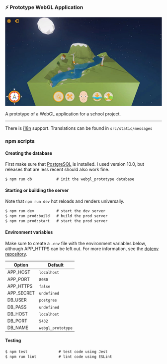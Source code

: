 ### ⚡ Prototype WebGL Application

![Project thumbnail](https://raw.githubusercontent.com/imjasonmiller/webgl_prototype/master/preview.jpg)

A prototype of a WebGL application for a school project.

---

There is [i18n](https://en.wikipedia.org/wiki/Internationalization_and_localization) support. Translations can be found in `src/static/messages`

### npm scripts

#### Creating the database

First make sure that [PostgreSQL](https://www.postgresql.org/download/) is installed. I used version 10.0, but releases that are less recent should also work fine.

```
$ npm run db           # init the webgl_prototype database
```

#### Starting or building the server

Note that `npm run dev` hot reloads and renders universally.

```
$ npm run dev          # start the dev server
$ npm run prod:build   # build the prod server
$ npm run prod:start   # start the prod server
```

#### Environment variables

Make sure to create a `.env` file with the environment variables below, although APP_HTTPS can be left out. For more information, see the [dotenv repository](https://github.com/motdotla/dotenv).

| Option     | Default           |
| ---------- | ----------------- |
| APP_HOST   | `localhost`       |
| APP_PORT   | `8080`            |
| APP_HTTPS  | `false`           |
| APP_SECRET | `undefined`       |
| DB_USER    | `postgres`        |
| DB_PASS    | `undefined`       |
| DB_HOST    | `localhost`       |
| DB_PORT    | `5432`            |
| DB_NAME    | `webgl_prototype` |

#### Testing

```
$ npm test              # test code using Jest
$ npm run lint          # lint code using ESLint
```
